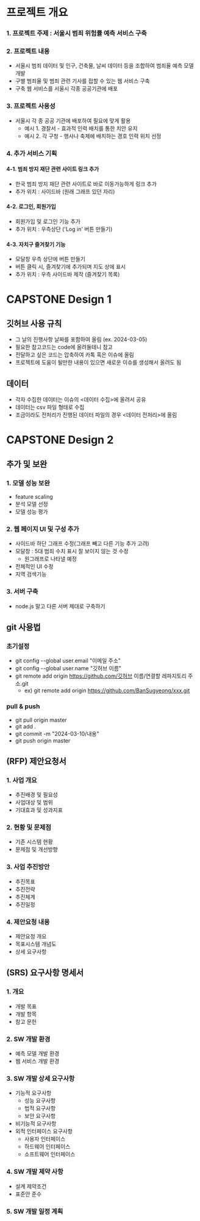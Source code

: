 # 프로젝트 개요
### 1. 프로젝트 주제 : 서울시 범죄 위험률 예측 서비스 구축
### 2. 프로젝트 내용 
- 서울시 범죄 데이터 및 인구, 건축물, 날씨 데이터 등을 조합하여 범죄율 예측 모델 개발
- 구별 범죄율 및 범죄 관련 기사를 접할 수 있는 웹 서비스 구축
- 구축 웹 서비스를 서울시 각종 공공기관에 배포
### 3. 프로젝트 사용성
- 서울시 각 종 공공 기관에 배포하여 필요에 맞게 활용
   - 예시 1. 경찰서 - 효과적 인력 배치를 통한 치안 유지
   - 예시 2. 각 구청 - 행사나 축제에 배치하는 경호 인력 위치 선정
### 4. 추가 서비스 기획
#### 4-1. 범죄 방지 재단 관련 사이트 링크 추가
- 한국 범죄 방지 재단 관련 사이트로 바로 이동가능하게 링크 추가
- 추가 위치 : 사이드바 (원래 그래프 있던 자리)
#### 4-2. 로그인, 회원가입
- 회원가입 및 로그인 기능 추가
- 추가 위치 : 우측상단 ('Log in' 버튼 만들기)
#### 4-3. 자치구 즐겨찾기 기능
- 모달창 우측 상단에 버튼 만들기
- 버튼 클릭 시, 즐겨찾기에 추가되며 지도 상에 표시
- 추가 위치 : 우측 사이드바 제작 (즐겨찾기 목록)
  
# CAPSTONE Design 1
## 깃허브 사용 규칙
- 그 날의 진행사항 날짜를 포함하여 올림 (ex. 2024-03-05)
- 필요한 참고코드는 code에 올려둘테니 참고
- 전달하고 싶은 코드는 압축하여 카톡 혹은 이슈에 올림
- 프로젝트에 도움이 될만한 내용이 있으면 새로운 이슈를 생성해서 올려도 됨
## 데이터
- 각자 수집한 데이터는 이슈의 <데이터 수집>에 올려서 공유
- 데이터는 csv 파일 형태로 수집
- 조금이라도 전처리가 진행된 데이터 파일의 경우 <데이터 전처리>에 올림
  
# CAPSTONE Design 2
## 추가 및 보완
### 1. 모델 성능 보완
- feature scaling
- 분석 모델 선정
- 모델 성능 평가
### 2. 웹 페이지 UI 및 구성 추가
- 사이드바 하단 그래프 수정(그래프 빼고 다른 기능 추가 고려)
- 모달창 : 5대 범죄 수치 표시 잘 보이지 않는 것 수정
  - 원그래프로 나타낼 예정
- 전체적인 UI 수정
- 지역 검색기능
### 3. 서버 구축
- node.js 말고 다른 서버 제대로 구축하기
  
## git 사용법
### 초기설정
- git config --global user.email "이메일 주소"
- git config --global user.name "깃허브 이름"
- git remote add origin https://github.com/깃허브 이름/연결할 레파지토리 주소.git
  - ex) git remote add origin https://github.com/BanSugyeong/xxx.git
### pull & push
- git pull origin master
- git add .
- git commit -m "2024-03-10/내용"
- git push origin master
  
## (RFP) 제안요청서
### 1. 사업 개요
- 추진배경 및 필요성
- 사업대상 및 범위
- 기대효과 및 성과지표
  
### 2. 현황 및 문제점
- 기존 시스템 현황
- 문제점 및 개선방향
  
### 3. 사업 추진방안
- 추진목표
- 추진전략
- 추진체계
- 추진일정
  
### 4. 제안요청 내용
- 제안요청 개요
- 목표시스템 개념도
- 상세 요구사항

## (SRS) 요구사항 명세서
### 1. 개요
- 개발 목표
- 개발 항목
- 참고 문헌

### 2. SW 개발 환경
- 예측 모델 개발 환경
- 웹 서비스 개발 환경

### 3. SW 개발 상세 요구사항
- 기능적 요구사항
  - 성능 요구사항
  - 법적 요구사항
  - 보안 요구사항
- 비기능적 요구사항
- 외적 인터페이스 요구사항
  - 사용자 인터페이스
  - 하드웨어 인터페이스
  - 소프트웨어 인터페이스

### 4. SW 개발 제약 사항
- 설계 제약조건
- 표준안 준수

### 5. SW 개발 일정 계획

